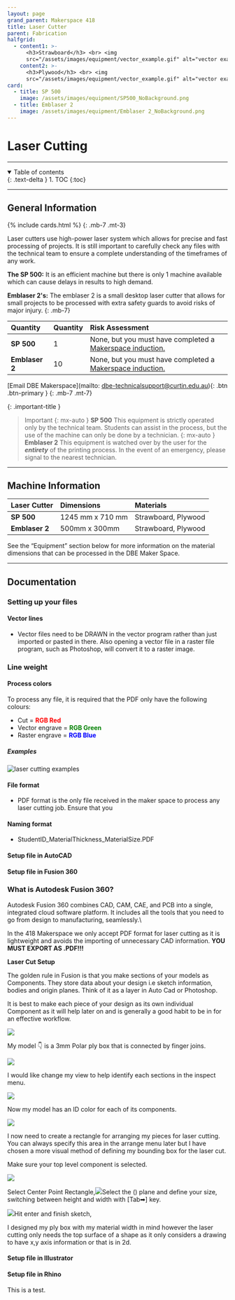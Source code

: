 ```yaml
---
layout: page
grand_parent: Makerspace 418
title: Laser Cutter
parent: Fabrication
halfgrid:
  - content1: >-
      <h3>Strawboard</h3> <br> <img
      src="/assets/images/equipment/vector_example.gif" alt="vector example">
    content2: >-
      <h3>Plywood</h3> <br> <img
      src="/assets/images/equipment/vector_example.gif" alt="vector example">
card:
  - title: SP 500
    image: /assets/images/equipment/SP500_NoBackground.png
  - title: Emblaser 2
    image: /assets/images/equipment/Emblaser 2_NoBackground.png
---
```


# Laser Cutting

***

<details open markdown="block">
  <summary>
    Table of contents
  </summary>
  {: .text-delta }
1. TOC
{:toc}
</details>

***

## General Information

{% include cards.html %}
{: .mb-7 .mt-3}

Laser cutters use high-power laser system which allows for precise and fast processing of projects. It is still important to carefully check any files with the technical team to ensure a complete understanding of the timeframes of any work.

**The SP 500:** It is an efficient machine but there is only 1 machine available which can cause delays in results to high demand.

**Emblaser 2's:** The emblaser 2 is a small desktop laser cutter that allows for small projects to be processed with extra safety guards to avoid risks of major injury.
{: .mb-7}

| Quantity | Quantity | Risk Assessment |
|:-|:-|:-|
| **SP 500** | 1 | None, but you must have completed a [Makerspace induction.](https://siso.curtin.edu.au/sodbe//) |
| **Emblaser 2** | 10 | None, but you must have completed a [Makerspace induction.](https://siso.curtin.edu.au/sodbe//) |

\[Email DBE Makerspace]\(mailto: dbe-technicalsupport@curtin.edu.au){: .btn .btn-primary }
{: .mb-7 .mt-7}

{: .important-title }

> Important
> {: mx-auto }
> **SP 500**
> This equipment is strictly operated only by the technical team. Students can assist in the process, but the use of the machine can only be done by a technician.
> {: mx-auto }
> **Emblaser 2**
> This equipment is watched over by the user for the ***entirety*** of the printing process. In the event of an emergency, please signal to the nearest technician.

***

## Machine Information

| Laser Cutter                          | Dimensions                |  Materials                |
|:--------------------------------------|:--------------------------|:--------------------------|
| **SP 500**                            | 1245 mm x 710 mm          | Strawboard, Plywood       |
| **Emblaser 2**                        | 500mm x 300mm             | Strawboard, Plywood       |

See the “Equipment” section below for more information on the material dimensions that can be processed in the DBE Maker Space.

***

## Documentation

### Setting up your files

#### Vector lines

* Vector files need to be DRAWN in the vector program rather than just imported or pasted in there. Also opening a vector file in a raster file program, such as Photoshop, will convert it to a raster image.

### Line weight

#### Process colors

To process any file, it is required that the PDF only have the following colours:

<ul>
    <li> Cut = <strong style="color: red;"> RGB Red </strong> </li>
    <li> Vector engrave = <strong style="color: green;"> RGB Green </strong> </li>
    <li> Raster engrave = <strong style="color: blue;"> RGB Blue </strong> </li>
</ul>

##### Examples

![laser cutting examples](/assets/images/equipment/laser_cutting_examples.jpg)

#### File format

* PDF format is the only file received in the maker space to process any laser cutting job. Ensure that you

#### Naming format

* StudentID\_MaterialThickness\_MaterialSize.PDF

#### Setup file in AutoCAD

#### Setup file in Fusion 360

### &#x20;   What is Autodesk Fusion 360?

Autodesk Fusion 360 combines CAD, CAM, CAE, and PCB into a
single, integrated cloud software platform. It includes all the tools
that you need to go from design to manufacturing, seamlessly.\\

In the 418 Makerspace we only accept PDF format for laser cutting as it is lightweight and avoids the importing of unnecessary CAD information. **YOU MUST EXPORT AS .PDF!!!**

**Laser Cut Setup**

The golden rule in Fusion is that you make sections of your models as Components. They store data about your design i.e sketch information, bodies and origin planes. Think of it as a layer in Auto Cad or Photoshop.

It is best to make each piece of your design as its own individual Component as it will help later on and is generally a good habit to be in for an effective workflow.

![](/assets/images/components.png)

My model 👇 is a 3mm Polar ply box that is connected by finger joins.

![](</assets/images/Screenshot 2023-07-18 122946.png>)

I would like change my view to help identify each sections in the inspect menu.

![](</assets/images/Screenshot 2023-07-18 123311.png>)

Now my model has an ID color for each of its components.

![](</assets/images/Screenshot 2023-07-18 123441.png>)

I now need to create a rectangle for arranging my pieces for laser cutting. You can always specify this area in the arrange menu later but I have chosen a more visual method of defining my bounding box for the laser cut. 

Make sure your top level component is selected.

![](</assets/images/Screenshot 2023-07-18 123813.png>)

Select Center Point Rectangle,![](</assets/images/Screenshot 2023-07-18 123854.png>)Select the () plane and define your size, switching between height and width with \[Tab➡] key.

![](</assets/images/Screenshot 2023-07-18 124030.png>)Hit enter and finish sketch,

I designed my ply box with my material width in mind however the laser cutting only needs the top surface of a shape as it only considers a drawing to have x,y axis information or that is in 2d. 

#### Setup file in Illustrator

#### Setup file in Rhino

This is a test.
